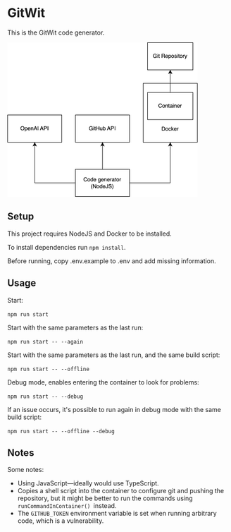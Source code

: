 # GitWit

This is the GitWit code generator.

<img src="./images/architecture.png" alt="Project architecture" height="350px"/>

## Setup

This project requires NodeJS and Docker to be installed.

To install dependencies run `npm install`.

Before running, copy .env.example to .env and add missing information.

## Usage

Start:

`npm run start`

Start with the same parameters as the last run:

`npm run start -- --again`

Start with the same parameters as the last run, and the same build script:

`npm run start -- --offline`

Debug mode, enables entering the container to look for problems:

`npm run start -- --debug`

If an issue occurs, it's possible to run again in debug mode with the same build script:

`npm run start -- --offline --debug`

## Notes

Some notes:
- Using JavaScript—ideally would use TypeScript.
- Copies a shell script into the container to configure git and pushing the repository, but it might be better to run the commands using `runCommandInContainer() `instead.
- The `GITHUB_TOKEN` environment variable is set when running arbitrary code, which is a vulnerability.